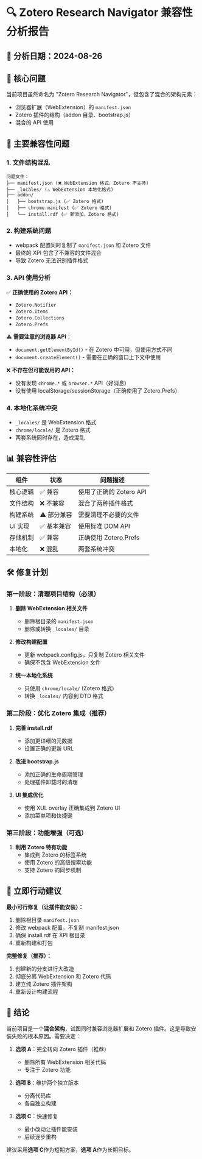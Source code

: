 # 🔍 Zotero Research Navigator 兼容性分析报告

## 📅 分析日期：2024-08-26

## 🎯 核心问题

当前项目虽然命名为 "Zotero Research Navigator"，但包含了混合的架构元素：
- 浏览器扩展（WebExtension）的 `manifest.json`
- Zotero 插件的结构（addon 目录、bootstrap.js）
- 混合的 API 使用

## 🚨 主要兼容性问题

### 1. **文件结构混乱**
```
问题文件：
├── manifest.json (❌ WebExtension 格式，Zotero 不支持)
├── _locales/ (⚠️ WebExtension 本地化格式)
├── addon/
│   ├── bootstrap.js (✅ Zotero 格式)
│   ├── chrome.manifest (✅ Zotero 格式)
│   └── install.rdf (✅ 新添加，Zotero 格式)
```

### 2. **构建系统问题**
- webpack 配置同时复制了 `manifest.json` 和 Zotero 文件
- 最终的 XPI 包含了不兼容的文件混合
- 导致 Zotero 无法识别插件格式

### 3. **API 使用分析**
✅ **正确使用的 Zotero API：**
- `Zotero.Notifier`
- `Zotero.Items`
- `Zotero.Collections`
- `Zotero.Prefs`

⚠️ **需要注意的浏览器 API：**
- `document.getElementById()` - 在 Zotero 中可用，但使用方式不同
- `document.createElement()` - 需要在正确的窗口上下文中使用

❌ **不存在但可能误用的 API：**
- 没有发现 `chrome.*` 或 `browser.*` API（好消息）
- 没有使用 localStorage/sessionStorage（正确使用了 Zotero.Prefs）

### 4. **本地化系统冲突**
- `_locales/` 是 WebExtension 格式
- `chrome/locale/` 是 Zotero 格式
- 两套系统同时存在，造成混乱

## 📊 兼容性评估

| 组件 | 状态 | 问题描述 |
|------|------|----------|
| 核心逻辑 | ✅ 兼容 | 使用了正确的 Zotero API |
| 文件结构 | ❌ 不兼容 | 混合了两种插件格式 |
| 构建系统 | ⚠️ 部分兼容 | 需要清理不必要的文件 |
| UI 实现 | ✅ 基本兼容 | 使用标准 DOM API |
| 存储机制 | ✅ 兼容 | 正确使用 Zotero.Prefs |
| 本地化 | ❌ 混乱 | 两套系统冲突 |

## 🛠️ 修复计划

### 第一阶段：清理项目结构（必须）
1. **删除 WebExtension 相关文件**
   - 删除根目录的 `manifest.json`
   - 删除或转换 `_locales/` 目录
   
2. **修改构建配置**
   - 更新 webpack.config.js，只复制 Zotero 相关文件
   - 确保不包含 WebExtension 文件

3. **统一本地化系统**
   - 只使用 `chrome/locale/` (Zotero 格式)
   - 转换 `_locales/` 内容到 DTD 格式

### 第二阶段：优化 Zotero 集成（推荐）
1. **完善 install.rdf**
   - 添加更详细的元数据
   - 设置正确的更新 URL

2. **改进 bootstrap.js**
   - 添加正确的生命周期管理
   - 处理插件卸载时的清理

3. **UI 集成优化**
   - 使用 XUL overlay 正确集成到 Zotero UI
   - 添加菜单项和快捷键

### 第三阶段：功能增强（可选）
1. **利用 Zotero 特有功能**
   - 集成到 Zotero 的标签系统
   - 使用 Zotero 的高级搜索功能
   - 支持 Zotero 的同步机制

## 🎯 立即行动建议

**最小可行修复（让插件能安装）：**
1. 删除根目录 `manifest.json`
2. 修改 webpack 配置，不复制 manifest.json
3. 确保 install.rdf 在 XPI 根目录
4. 重新构建和打包

**完整修复（推荐）：**
1. 创建新的分支进行大改造
2. 彻底分离 WebExtension 和 Zotero 代码
3. 建立纯 Zotero 插件架构
4. 重新设计构建流程

## 📝 结论

当前项目是一个**混合架构**，试图同时兼容浏览器扩展和 Zotero 插件。这是导致安装失败的根本原因。需要决定：

1. **选项 A**：完全转向 Zotero 插件（推荐）
   - 删除所有 WebExtension 相关代码
   - 专注于 Zotero 功能

2. **选项 B**：维护两个独立版本
   - 分离代码库
   - 各自独立构建

3. **选项 C**：快速修复
   - 最小改动让插件能安装
   - 后续逐步重构

建议采用**选项 C**作为短期方案，**选项 A**作为长期目标。